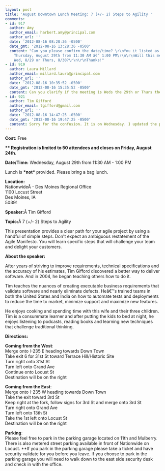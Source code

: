 ```yaml
---
layout: post
title: 'August Downtown Lunch Meeting: 7 (+/- 2) Steps to Agility '
comments:
- id: 917
  author: Amy
  author_email: harbert.amy@principal.com
  author_url: ''
  date: '2012-08-16 08:28:36 -0500'
  date_gmt: '2012-08-16 13:28:36 -0500'
  content: "Can you please confirm the date/time? \r\nYou it listed as - Date/Time:
    Thursday, August 29th from 11:30 AM â€“ 1:00 PM\r\n\r\nWill this meeting be on
    Wed, 8/29 or Thurs, 8/30?\r\n\r\nThanks!"
- id: 919
  author: Laura Millard
  author_email: millard.laura@principal.com
  author_url: ''
  date: '2012-08-16 10:35:52 -0500'
  date_gmt: '2012-08-16 15:35:52 -0500'
  content: Can you clarify if the meeting is Weds the 29th or Thurs the 30th?
- id: 921
  author: Tim Gifford
  author_email: tgifford@gmail.com
  author_url: ''
  date: '2012-08-16 14:47:25 -0500'
  date_gmt: '2012-08-16 19:47:25 -0500'
  content: Sorry for the confusion. It is on Wednesday. I updated the post.
---
```

<p><strong>Cost:</strong> Free </p>
<p><strong>** Registration is limited to 50 attendees and closes on Friday, August 24th.</strong></p>
<p><strong>Date/Time:</strong> Wednesday, August 29th from 11:30 AM - 1:00 PM</p>
<p>Lunch is <strong>*not*</strong> provided. Please bring a bag lunch.</p>
<p><strong>Location:</strong><br />
NationwideÂ - Des Moines Regional Office<br />
1100 Locust Street<br />
Des Moines, IA<br />
50391</p>
<p><strong>Speaker:</strong>Â Tim Gifford</p>
<p><strong>Topic:</strong>Â 7 (+/- 2) Steps to Agility </p>
<div>This presentation provides a clear path for your agile project by using a handful of simple steps. Don't expect an ambiguous restatement of the Agile Manifesto. You will learn specific steps that will challenge your team and delight your customers.</div>
<p><strong>About the speaker:</strong></p>
<p>After years of striving to improve requirements, technical specifications and the accuracy of his estimates, Tim Gifford discovered a better way to deliver software. And in 2004, he began teaching others how to do it.</p>
<p>Tim teaches the nuances of creating executable business requirements that validate software and nearly eliminate defects. Heâ€™s trained teams in both the United States and India on how to automate tests and deployments to reduce the time to market, minimize support and maximize new features.</p>
<p>He enjoys cooking and spending time with this wife and their three children. Tim is a consummate learner and after putting the kids to bed at night, he enjoys listening to podcasts, reading books and learning new techniques that challenge traditional thinking.</p>
<p><strong>Directions:</strong></p>
<p><strong>Coming from the West</strong>:<br />
Merge onto I-235 E heading towards Down Town<br />
Take exit 6 for 31st St toward Terrace Hill/Historic Site<br />
Turn right onto 31st St<br />
Turn left onto Grand Ave<br />
Continue onto Locust St<br />
Destination will be on the right</p>
<p><strong>Coming from the East</strong>:<br />
Merge onto I-235 W heading towards Down Town<br />
Take the exit toward 3rd St<br />
Keep right at the fork, follow signs for 3rd St and merge onto 3rd St<br />
Turn right onto Grand Ave<br />
Turn left onto 13th St<br />
Take the 1st left onto Locust St<br />
Destination will be on the right</p>
<p><strong>Parking</strong>:<br />
Please feel free to park in the parking garage located on 11th and Mulberry. There is also metered street parking available in front of Nationwide on Locust. **If you park in the parking garage please take a ticket and have security validate for you before you leave. If you choose to park in the parking garage you will need to walk down to the east side security desk and check in with the office.</p>
